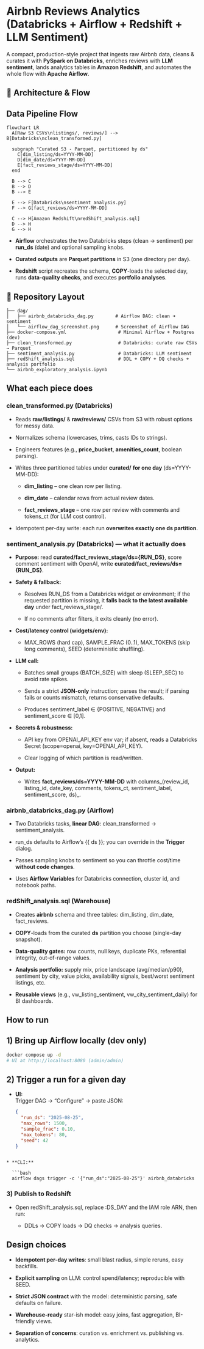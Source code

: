 Airbnb Reviews Analytics (Databricks + Airflow + Redshift + LLM Sentiment)
==========================================================================

A compact, production-style project that ingests raw Airbnb data, cleans & curates it with **PySpark on Databricks**, enriches reviews with **LLM sentiment**, lands analytics tables in **Amazon Redshift**, and automates the whole flow with **Apache Airflow**.

🧭 Architecture & Flow
-------------------

## Data Pipeline Flow

```mermaid
flowchart LR
  A[Raw S3 CSVs\nlistings/, reviews/] --> B[Databricks\nclean_transformed.py]

  subgraph "Curated S3 - Parquet, partitioned by ds"
    C[dim_listing/ds=YYYY-MM-DD]
    D[dim_date/ds=YYYY-MM-DD]
    E[fact_reviews_stage/ds=YYYY-MM-DD]
  end

  B --> C
  B --> D
  B --> E

  E --> F[Databricks\nsentiment_analysis.py]
  F --> G[fact_reviews/ds=YYYY-MM-DD]

  C --> H[Amazon Redshift\nredShift_analysis.sql]
  D --> H
  G --> H
```

*   **Airflow** orchestrates the two Databricks steps (clean → sentiment) per **run\_ds** (date) and optional sampling knobs.
    
*   **Curated outputs** are **Parquet partitions** in S3 (one directory per day).
    
*   **Redshift** script recreates the schema, **COPY**\-loads the selected day, runs **data-quality checks**, and executes **portfolio analyses**.
    

📁 Repository Layout
-----------------

```text
├── dag/
│   ├── airbnb_databricks_dag.py        # Airflow DAG: clean ➜ sentiment
│   └── airflow_dag_screenshot.png      # Screenshot of Airflow DAG
├── docker-compose.yml                   # Minimal Airflow + Postgres (dev)
├── clean_transformed.py                 # Databricks: curate raw CSVs → Parquet
├── sentiment_analysis.py                # Databricks: LLM sentiment
├── redShift_analysis.sql                # DDL + COPY + DQ checks + analysis portfolio
└── airbnb_exploratory_analysis.ipynb   
```

What each piece does 
----------------------------------

### clean\_transformed.py (Databricks)

*   Reads **raw/listings/** & **raw/reviews/** CSVs from S3 with robust options for messy data.
    
*   Normalizes schema (lowercases, trims, casts IDs to strings).
    
*   Engineers features (e.g., **price\_bucket**, **amenities\_count**, boolean parsing).
    
*   Writes three partitioned tables under **curated/** **for one day** (ds=YYYY-MM-DD):
    
    *   **dim\_listing** – one clean row per listing.
        
    *   **dim\_date** – calendar rows from actual review dates.
        
    *   **fact\_reviews\_stage** – one row per review with comments and tokens\_ct (for LLM cost control).
        
*   Idempotent per-day write: each run **overwrites exactly one ds partition**.
    



### sentiment\_analysis.py (Databricks) — **what it actually does**

*   **Purpose:** read **curated/fact\_reviews\_stage/ds={RUN\_DS}**, score comment sentiment with OpenAI, write **curated/fact\_reviews/ds={RUN\_DS}**.
    
*   **Safety & fallback:**
    
    *   Resolves RUN\_DS from a Databricks widget or environment; if the requested partition is missing, it **falls back to the latest available day** under fact\_reviews\_stage/.
        
    *   If no comments after filters, it exits cleanly (no error).
        
*   **Cost/latency control (widgets/env):**
    
    *   MAX\_ROWS (hard cap), SAMPLE\_FRAC (0..1), MAX\_TOKENS (skip long comments), SEED (deterministic shuffling).
        
*   **LLM call:**
    
    *   Batches small groups (BATCH\_SIZE) with sleep (SLEEP\_SEC) to avoid rate spikes.
        
    *   Sends a strict **JSON-only** instruction; parses the result; if parsing fails or counts mismatch, returns conservative defaults.
        
    *   Produces sentiment\_label ∈ {POSITIVE, NEGATIVE} and sentiment\_score ∈ \[0,1\].
        
*   **Secrets & robustness:**
    
    *   API key from OPENAI\_API\_KEY env var; if absent, reads a Databricks Secret (scope=openai, key=OPENAI\_API\_KEY).
        
    *   Clear logging of which partition is read/written.
        
*   **Output:**
    
    *   Writes **fact\_reviews/ds=YYYY-MM-DD** with columns_(review\_id, listing\_id, date\_key, comments, tokens\_ct, sentiment\_label, sentiment\_score, ds)_.
        



### airbnb\_databricks\_dag.py (Airflow)

*   Two Databricks tasks, **linear DAG**: clean\_transformed → sentiment\_analysis.
    
*   run\_ds defaults to Airflow’s {{ ds }}; you can override in the **Trigger** dialog.
    
*   Passes sampling knobs to sentiment so you can throttle cost/time **without code changes**.
    
*   Uses **Airflow Variables** for Databricks connection, cluster id, and notebook paths.
    

### redShift\_analysis.sql (Warehouse)

*   Creates **airbnb** schema and three tables: dim\_listing, dim\_date, fact\_reviews.
    
*   **COPY**\-loads from the curated **ds** partition you choose (single-day snapshot).
    
*   **Data-quality gates:** row counts, null keys, duplicate PKs, referential integrity, out-of-range values.
    
*   **Analysis portfolio:** supply mix, price landscape (avg/median/p90), sentiment by city, value picks, availability signals, best/worst sentiment listings, etc.
    
*   **Reusable views** (e.g., vw\_listing\_sentiment, vw\_city\_sentiment\_daily) for BI dashboards.

    

How to run 
------------------------

## 1) Bring up Airflow locally (dev only)
```bash
docker compose up -d
# UI at http://localhost:8080 (admin/admin) 
```

## 2) Trigger a run for a given day
* **UI:**  
  Trigger DAG → “Configure” → paste JSON:

  ```json
  {
    "run_ds": "2025-08-25",
    "max_rows": 1500,
    "sample_frac": 0.10,
    "max_tokens": 80,
    "seed": 42
  }
```
    
* **CLI:**

  ```bash
  airflow dags trigger -c '{"run_ds":"2025-08-25"}' airbnb_databricks
```

### 3) Publish to Redshift

*   Open redShift\_analysis.sql, replace :DS\_DAY and the IAM role ARN, then run:
    
    *   DDLs → COPY loads → DQ checks → analysis queries.
        

Design choices 
----------------------------------------

*   **Idempotent per-day writes**: small blast radius, simple reruns, easy backfills.
    
*   **Explicit sampling** on LLM: control spend/latency; reproducible with SEED.
    
*   **Strict JSON contract** with the model: deterministic parsing, safe defaults on failure.
    
*   **Warehouse-ready** star-ish model: easy joins, fast aggregation, BI-friendly views.
    
*   **Separation of concerns**: curation vs. enrichment vs. publishing vs. analytics.
    

    
